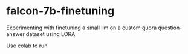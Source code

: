 # falcon-7b-finetuning
Experimenting with finetuning a small llm on a custom quora question-answer dataset using LORA

Use colab to run
